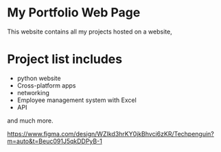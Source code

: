 # My Portfolio Web Page

This website contains all my projects hosted on a website,

# Project list includes
- python website
- Cross-platform apps
- networking
- Employee management system with Excel
- API

  
 and much more.

 https://www.figma.com/design/WZIkd3hrKY0jkBhvci6zKR/Techpenguin?m=auto&t=Beuc091J5qkDDPyB-1
